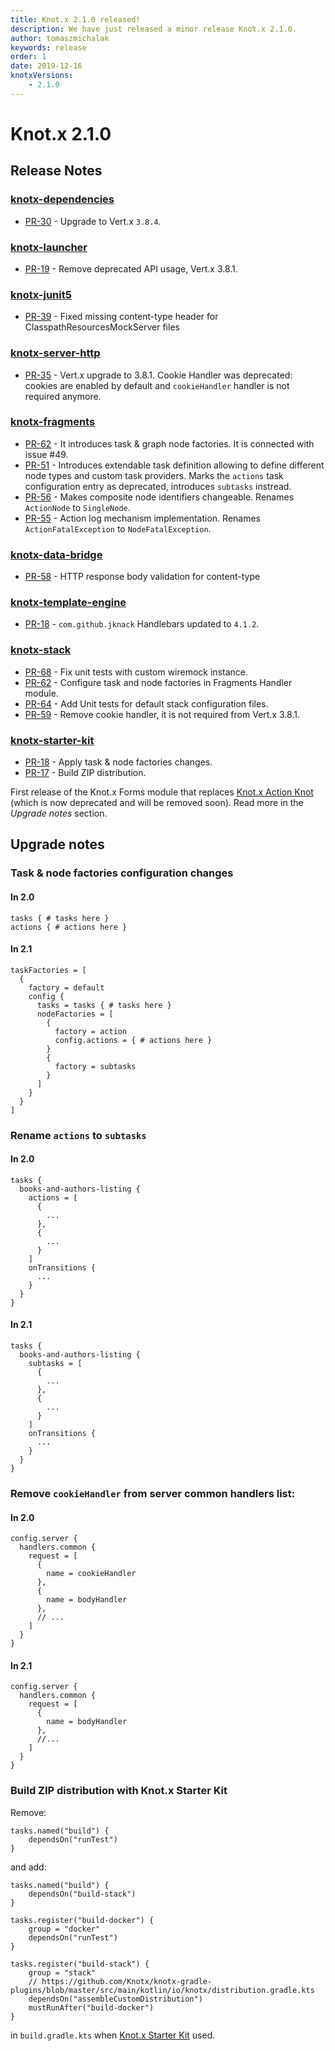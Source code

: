 ```yaml
---
title: Knot.x 2.1.0 released!
description: We have just released a minor release Knot.x 2.1.0.
author: tomaszmichalak
keywords: release
order: 1
date: 2019-12-16
knotxVersions:
    - 2.1.0
---
```

# Knot.x 2.1.0

## Release Notes

### [knotx-dependencies](https://github.com/Knotx/knotx-dependencies)
- [PR-30](https://github.com/Knotx/knotx-dependencies/pull/30) - Upgrade to Vert.x `3.8.4`.

### [knotx-launcher](https://github.com/Knotx/knotx-launcher)
- [PR-19](https://github.com/Knotx/knotx-launcher/pull/19) - Remove deprecated API usage, Vert.x 3.8.1.

### [knotx-junit5](https://github.com/Knotx/knotx-junit5)
- [PR-39](https://github.com/Knotx/knotx-junit5/pull/39) - Fixed missing content-type header for ClasspathResourcesMockServer files

### [knotx-server-http](https://github.com/Knotx/knotx-server-http)
- [PR-35](https://github.com/Knotx/knotx-server-http/pull/35) - Vert.x upgrade to 3.8.1. Cookie Handler was deprecated: cookies are enabled by default and `cookieHandler` handler is not required anymore.

### [knotx-fragments](https://github.com/Knotx/knotx-fragments)
- [PR-62](https://github.com/Knotx/knotx-fragments/pull/62) - It introduces task & graph node factories. It is connected with issue #49.
- [PR-51](https://github.com/Knotx/knotx-fragments/pull/51) - Introduces extendable task definition allowing to define different node types and custom task providers. Marks the `actions` task configuration entry as deprecated, introduces `subtasks` instread.
- [PR-56](https://github.com/Knotx/knotx-fragments/pull/56) - Makes composite node identifiers changeable. Renames `ActionNode` to `SingleNode`. 
- [PR-55](https://github.com/Knotx/knotx-fragments/pull/55) - Action log mechanism implementation. Renames `ActionFatalException` to `NodeFatalException`.

### [knotx-data-bridge](https://github.com/Knotx/knotx-data-bridge)
- [PR-58](https://github.com/Knotx/knotx-data-bridge/pull/58) - HTTP response body validation for content-type

### [knotx-template-engine](https://github.com/Knotx/knotx-template-engine)
- [PR-18](https://github.com/Knotx/knotx-template-engine/pull/18) - `com.github.jknack` Handlebars updated to `4.1.2`.

### [knotx-stack](https://github.com/Knotx/knotx-stack)
- [PR-68](https://github.com/Knotx/knotx-stack/pull/68) - Fix unit tests with custom wiremock instance.
- [PR-62](https://github.com/Knotx/knotx-stack/pull/62) - Configure task and node factories in Fragments Handler module.
- [PR-64](https://github.com/Knotx/knotx-stack/pull/64) - Add Unit tests for default stack configuration files.
- [PR-59](https://github.com/Knotx/knotx-stack/pull/59) - Remove cookie handler, it is not required from Vert.x 3.8.1.

### [knotx-starter-kit](https://github.com/Knotx/knotx-starter-kit)
- [PR-18](https://github.com/Knotx/knotx-starter-kit/pull/18) - Apply task & node factories changes.
- [PR-17](https://github.com/Knotx/knotx-starter-kit/pull/17) - Build ZIP distribution.

First release of the Knot.x Forms module that replaces 
[Knot.x Action Knot](https://github.com/Cognifide/knotx/wiki/ActionKnot)
(which is now deprecated and will be removed soon).
Read more in the *Upgrade notes* section.

## Upgrade notes

### Task & node factories configuration changes
#### In 2.0
```hocon
tasks { # tasks here }
actions { # actions here }
```
#### In 2.1
```hocon
taskFactories = [
  {
    factory = default
    config {
      tasks = tasks { # tasks here }
      nodeFactories = [
        {
          factory = action
          config.actions = { # actions here }
        }
        {
          factory = subtasks
        }
      ]
    }
  }
]
```

### Rename `actions` to `subtasks`
#### In 2.0
```hocon
tasks {
  books-and-authors-listing {
    actions = [
      {
        ...
      },
      {
        ...
      }
    ]
    onTransitions {
      ...
    }
  }
}
```
#### In 2.1
```hocon
tasks {
  books-and-authors-listing {
    subtasks = [
      {
        ...
      },
      {
        ...
      }
    ]
    onTransitions {
      ...
    }
  }
}
```

### Remove `cookieHandler` from server common handlers list:
#### In 2.0
```hocon
config.server {
  handlers.common {
    request = [
      {	
        name = cookieHandler	
      },	
      {	
        name = bodyHandler
      },
      // ...
    ]
  }
}  
```
#### In 2.1
```hocon
config.server {
  handlers.common {
    request = [
      {	
        name = bodyHandler
      },
      //...
    ]
  }
}
```

### Build ZIP distribution with Knot.x Starter Kit
Remove:
```
tasks.named("build") {
    dependsOn("runTest")
}
```

and add:
```
tasks.named("build") {
    dependsOn("build-stack")
}

tasks.register("build-docker") {
    group = "docker"
    dependsOn("runTest")
}

tasks.register("build-stack") {
    group = "stack"
    // https://github.com/Knotx/knotx-gradle-plugins/blob/master/src/main/kotlin/io/knotx/distribution.gradle.kts
    dependsOn("assembleCustomDistribution")
    mustRunAfter("build-docker")
}
```
in `build.gradle.kts` when [Knot.x Starter Kit](https://github.com/Knotx/knotx-starter-kit) used.
